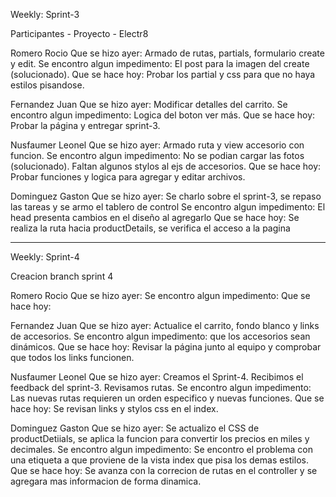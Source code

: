 Weekly: Sprint-3

Participantes - Proyecto - Electr8

Romero Rocio
Que se hizo ayer: Armado de rutas, partials, formulario create y edit.
Se encontro algun impedimento: El post para la imagen del create (solucionado).
Que se hace hoy: Probar los partial y css para que no haya estilos pisandose.

Fernandez Juan
Que se hizo ayer: Modificar detalles del carrito.
Se encontro algun impedimento: Logica del boton ver más.
Que se hace hoy: Probar la página y entregar sprint-3.

Nusfaumer Leonel
Que se hizo ayer: Armado ruta y view accesorio con funcion.
Se encontro algun impedimento: No se podian cargar las fotos (solucionado). Faltan algunos stylos al ejs de accesorios.
Que se hace hoy: Probar funciones y logica para agregar y editar archivos.

Dominguez Gaston
Que se hizo ayer: Se charlo sobre el sprint-3, se repaso las tareas y se armo el tablero de control
Se encontro algun impedimento: El head presenta cambios en el diseño al agregarlo
Que se hace hoy: Se realiza la ruta hacia productDetails, se verifica el acceso a la pagina

---

Weekly: Sprint-4

Creacion branch sprint 4

Romero Rocio
Que se hizo ayer:
Se encontro algun impedimento:
Que se hace hoy:

Fernandez Juan
Que se hizo ayer: Actualice el carrito, fondo blanco y links de accesorios.
Se encontro algun impedimento: que los accesorios sean dinámicos.
Que se hace hoy: Revisar la página junto al equipo y comprobar que todos los links funcionen.

Nusfaumer Leonel
Que se hizo ayer: Creamos el Sprint-4. Recibimos el feedback del sprint-3. Revisamos rutas.
Se encontro algun impedimento: Las nuevas rutas requieren un orden especifico y nuevas funciones.
Que se hace hoy: Se revisan links y stylos css en el index.

Dominguez Gaston
Que se hizo ayer: Se actualizo el CSS de productDetiials, se aplica la funcion para convertir los precios en miles y decimales.
Se encontro algun impedimento: Se encontro el problema con una etiqueta a que proviene de la vista index que pisa los demas estilos.
Que se hace hoy: Se avanza con la correcion de rutas en el controller y se agregara mas informacion de forma dinamica.
